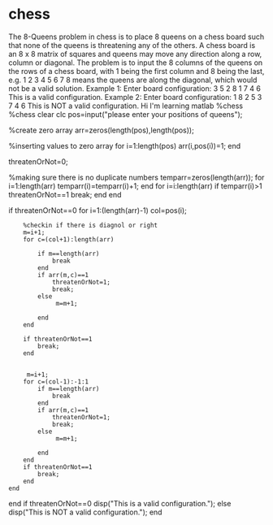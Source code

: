 # chess
The 8-Queens problem in chess is to place 8 queens on a chess board such that none of the queens is threatening any of the others. A chess board is an 8 x 8 matrix of squares and queens may move any direction along a row, column or diagonal. The problem is to input the 8 columns of the queens on the rows of a chess board, with 1 being the first column and 8 being the last, e.g. 1 2 3 4 5 6 7 8 means the queens are along the diagonal, which would not be a valid solution.  Example 1:  Enter board configuration: 3 5 2 8 1 7 4 6 This is a valid configuration.  Example 2: Enter board configuration: 1 8 2 5 3 7 4 6 This is NOT a valid configuration.
Hi I'm learning matlab
 %chess
%chess
clear
clc
pos=input("please enter your positions of queens");

%create zero array
arr=zeros(length(pos),length(pos));

%inserting values to zero array
for i=1:length(pos)
    arr(i,pos(i))=1;
end

threatenOrNot=0;


%making sure there is no duplicate numbers
temparr=zeros(length(arr));
for i=1:length(arr)
    temparr(i)=temparr(i)+1; 
end
for i=i:length(arr)
    if temparr(i)>1
       threatenOrNot==1
       break;
    end
end


if threatenOrNot==0
    for i=1:(length(arr)-1)
        col=pos(i);
        
        %checkin if there is diagnol or right
        m=i+1;
        for c=(col+1):length(arr)
            
            if m==length(arr)
                break
            end
            if arr(m,c)==1
                threatenOrNot=1;
                break;
            else
                 m=m+1;

            end
        end

        if threatenOrNot==1
            break;
        end
        
        
         m=i+1;
        for c=(col-1):-1:1
            if m==length(arr)
                break
            end
            if arr(m,c)==1
                threatenOrNot=1;
                break;
            else
                 m=m+1;

            end
        end
        if threatenOrNot==1
            break;
        end
    end
end
if threatenOrNot==0
    disp("This is a valid configuration.");
else
    disp("This is NOT a valid configuration.");
end

